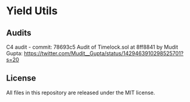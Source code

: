 # Yield Utils

## Audits
C4 audit - commit: 78693c5
Audit of Timelock.sol at 8ff8841 by Mudit Gupta: https://twitter.com/Mudit__Gupta/status/1429463910298525701?s=20

## License
All files in this repository are released under the MIT license.
